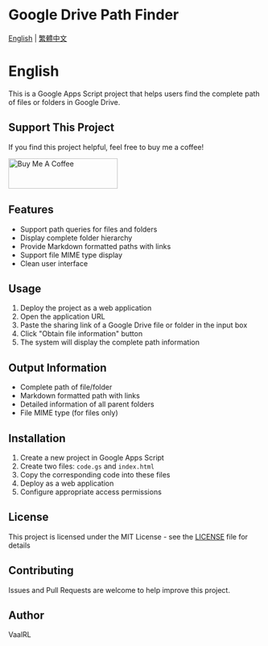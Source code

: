 # Google Drive Path Finder

[English](./Readme_eng.md) | [繁體中文](./Readme.md)

# English

This is a Google Apps Script project that helps users find the complete path of files or folders in Google Drive.

## Support This Project

If you find this project helpful, feel free to buy me a coffee!

<a href="https://www.buymeacoffee.com/whoami885" target="_blank"> <img src="https://cdn.buymeacoffee.com/buttons/v2/default-yellow.png" alt="Buy Me A Coffee" height="60" width="217"> </a>

## Features

- Support path queries for files and folders
- Display complete folder hierarchy
- Provide Markdown formatted paths with links
- Support file MIME type display
- Clean user interface

## Usage

1. Deploy the project as a web application
2. Open the application URL
3. Paste the sharing link of a Google Drive file or folder in the input box
4. Click "Obtain file information" button
5. The system will display the complete path information

## Output Information

- Complete path of file/folder
- Markdown formatted path with links
- Detailed information of all parent folders
- File MIME type (for files only)

## Installation

1. Create a new project in Google Apps Script
2. Create two files: `code.gs` and `index.html`
3. Copy the corresponding code into these files
4. Deploy as a web application
5. Configure appropriate access permissions

## License

This project is licensed under the MIT License - see the [LICENSE](LICENSE) file for details

## Contributing

Issues and Pull Requests are welcome to help improve this project.

## Author

VaalRL

